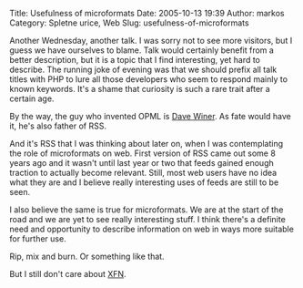 Title: Usefulness of microformats
Date: 2005-10-13 19:39
Author: markos
Category: Spletne urice, Web
Slug: usefulness-of-microformats

Another Wednesday, another talk. I was sorry not to see more visitors,
but I guess we have ourselves to blame. Talk would certainly benefit
from a better description, but it is a topic that I find interesting,
yet hard to describe. The running joke of evening was that we should
prefix all talk titles with PHP to lure all those developers who seem to
respond mainly to known keywords. It's a shame that curiosity is such a
rare trait after a certain age.

By the way, the guy who invented OPML is [Dave
Winer](http://www.scripting.com/ "Dave Winer's blog"). As fate would
have it, he's also father of RSS.

And it's RSS that I was thinking about later on, when I was
contemplating the role of microformats on web. First version of RSS came
out some 8 years ago and it wasn't until last year or two that feeds
gained enough traction to actually become relevant. Still, most web
users have no idea what they are and I believe really interesting uses
of feeds are still to be seen.

I also believe the same is true for microformats. We are at the start of
the road and we are yet to see really interesting stuff. I think there's
a definite need and opportunity to describe information on web in ways
more suitable for further use.

Rip, mix and burn. Or something like that.

But I still don't care about
[XFN](http://www.gmpg.org/xfn/ "XFN specification").

